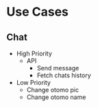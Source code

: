# Use Cases

## Chat

- High Priority
  - API
    - Send message
    - Fetch chats history
- Low Priority
  - Change otomo pic
  - Change otomo name
